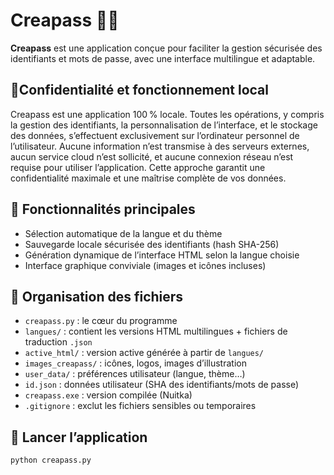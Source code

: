 # Creapass 🔐🌐

**Creapass** est une application conçue pour faciliter la gestion sécurisée des identifiants et mots de passe, avec une interface multilingue et adaptable.

## 🔐Confidentialité et fonctionnement local
Creapass est une application 100 % locale.
Toutes les opérations, y compris la gestion des identifiants, la personnalisation de l’interface, et le stockage des données, s’effectuent exclusivement sur l’ordinateur personnel de l’utilisateur.
Aucune information n’est transmise à des serveurs externes, aucun service cloud n’est sollicité, et aucune connexion réseau n’est requise pour utiliser l’application.
Cette approche garantit une confidentialité maximale et une maîtrise complète de vos données.

## 🧰 Fonctionnalités principales
- Sélection automatique de la langue et du thème
- Sauvegarde locale sécurisée des identifiants (hash SHA-256)
- Génération dynamique de l’interface HTML selon la langue choisie
- Interface graphique conviviale (images et icônes incluses)

## 📁 Organisation des fichiers
- `creapass.py` : le cœur du programme
- `langues/` : contient les versions HTML multilingues + fichiers de traduction `.json`
- `active_html/` : version active générée à partir de `langues/`
- `images_creapass/` : icônes, logos, images d’illustration
- `user_data/` : préférences utilisateur (langue, thème…)
- `id.json` : données utilisateur (SHA des identifiants/mots de passe)
- `creapass.exe` : version compilée (Nuitka)
- `.gitignore` : exclut les fichiers sensibles ou temporaires

## 🚀 Lancer l’application
```bash
python creapass.py
